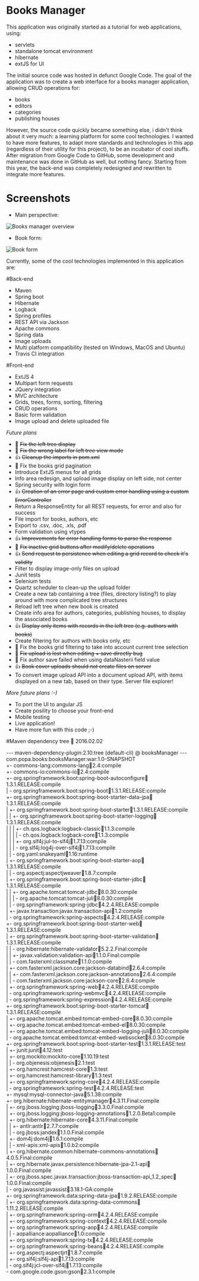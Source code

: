 # Books Manager

This application was originally started as a tutorial for web applications, using:

 * servlets
 * standalone tomcat environment
 * hibernate
 * extJS for UI

The initial source code was hosted in defunct Google Code. The goal of the application was to create a web interface 
for a books manager application, allowing CRUD operations for:

 * books
 * editors
 * categories
 * publishing houses

However, the source code quickly became something else, i didn't think about it very much: a learning platform for some
cool technologies. I wanted to have more features, to adapt more standards and technologies in this app (regardless of 
their utility for this project), to be an incubator of cool stuffs. After migration from Google Code to GitHub, some 
development and maintenance was done in GitHub as well, but nothing fancy. Starting from this year, the back-end was
completely redesigned and rewritten to integrate more features.

# Screenshots

 * Main perspective:
 
 ![Books manager overview](http://i64.tinypic.com/2lduk94.png)
 
 * Book form:
 
 ![Book form](http://i63.tinypic.com/sm5yj8.png)

Currently, some of the cool technologies implemented in this application are:

#Back-end
    
* Maven
* Spring boot
* Hibernate
* Logback
* Spring profiles
* REST API via Jackson
* Apache commons
* Spring data
* Image uploads
* Multi platform compatibility (tested on Windows, MacOS and Ubuntu)
* Travis CI integration
    
#Front-end
  
* ExtJS 4
* Multipart form requests
* JQuery integration
* MVC architecture
* Grids, trees, forms, sorting, filtering
* CRUD operations
* Basic form validation
* Image upload and delete uploaded file
    
<i>Future plans</i>
  
* :frog: ~~Fix the left tree display~~
* :frog: ~~Fix the wrong label for left tree view mode~~
* :thumbsup: ~~Cleanup the imports in pom.xml~~
* :frog: Fix the books grid pagination
* Introduce ExtJS menus for all grids
* Info area redesign, and upload image display on left side, not center
* Spring security with login form
* :thumbsup: ~~Creation of an error page and custom error handling using a custom ErrorController~~
* Return a ResponseEntity for all REST requests, for error and also for success
* File import for books, authors, etc
* Export to .csv, .doc, .xls, .pdf
* Form validation using vtypes
* :thumbsup: ~~Improvements for error handling forms to parse the response~~
* :frog: ~~Fix inactive grid buttons after modify/delete operations~~
* :thumbsup: ~~Send request to persistence when editing a grid record to check it's validity~~
* Filter to display image-only files on upload
* Junit tests
* Selenium tests
* Quartz scheduler to clean-up the upload folder
* Create a new tab containing a tree (files, directory listing?) to play around with more complicated tree structures
* Reload left tree when new book is created
* Create info area for authors, categories, publishing houses, to display the associated books
* :thumbsup: ~~Display only items with records in the left tree (e.g. authors with books)~~
* Create filtering for authors with books only, etc
* :frog: Fix the books grid filtering to take into account current tree selection
* :frog: ~~Fix upload is lost when editing + save directly bug~~
* :frog: Fix author save failed when using dataNasterii field value
* :thumbsup: ~~Book cover uploads should not create files on server~~
* To convert image upload API into a document upload API, with items displayed on a new tab, based on their type. Server file explorer!
    
<i>More future plans :-) </i>
  
* To port the UI to angular JS
* Create posility to choose your front-end
* Mobile testing
* Live application!
* Have more fun with this code ;-)

#Maven dependency tree :date: 2016.02.02
 
 --- maven-dependency-plugin:2.10:tree (default-cli) @ booksManager ---   
 com.popa.books:booksManager:war:1.0-SNAPSHOT   
 +- commons-lang:commons-lang:jar:2.4:compile   
 +- commons-io:commons-io:jar:2.4:compile   
 +- org.springframework.boot:spring-boot-autoconfigure:jar:1.3.1.RELEASE:compile   
 |  \- org.springframework.boot:spring-boot:jar:1.3.1.RELEASE:compile   
 +- org.springframework.boot:spring-boot-starter-data-jpa:jar:1.3.1.RELEASE:compile   
 |  +- org.springframework.boot:spring-boot-starter:jar:1.3.1.RELEASE:compile   
 |  |  +- org.springframework.boot:spring-boot-starter-logging:jar:1.3.1.RELEASE:compile   
 |  |  |  +- ch.qos.logback:logback-classic:jar:1.1.3:compile   
 |  |  |  |  \- ch.qos.logback:logback-core:jar:1.1.3:compile   
 |  |  |  +- org.slf4j:jul-to-slf4j:jar:1.7.13:compile   
 |  |  |  \- org.slf4j:log4j-over-slf4j:jar:1.7.13:compile   
 |  |  \- org.yaml:snakeyaml:jar:1.16:runtime   
 |  +- org.springframework.boot:spring-boot-starter-aop:jar:1.3.1.RELEASE:compile   
 |  |  \- org.aspectj:aspectjweaver:jar:1.8.7:compile   
 |  +- org.springframework.boot:spring-boot-starter-jdbc:jar:1.3.1.RELEASE:compile   
 |  |  +- org.apache.tomcat:tomcat-jdbc:jar:8.0.30:compile   
 |  |  |  \- org.apache.tomcat:tomcat-juli:jar:8.0.30:compile   
 |  |  \- org.springframework:spring-jdbc:jar:4.2.4.RELEASE:compile   
 |  +- javax.transaction:javax.transaction-api:jar:1.2:compile   
 |  \- org.springframework:spring-aspects:jar:4.2.4.RELEASE:compile   
 +- org.springframework.boot:spring-boot-starter-web:jar:1.3.1.RELEASE:compile   
 |  +- org.springframework.boot:spring-boot-starter-validation:jar:1.3.1.RELEASE:compile   
 |  |  \- org.hibernate:hibernate-validator:jar:5.2.2.Final:compile   
 |  |     +- javax.validation:validation-api:jar:1.1.0.Final:compile   
 |  |     \- com.fasterxml:classmate:jar:1.1.0:compile   
 |  +- com.fasterxml.jackson.core:jackson-databind:jar:2.6.4:compile   
 |  |  +- com.fasterxml.jackson.core:jackson-annotations:jar:2.6.4:compile   
 |  |  \- com.fasterxml.jackson.core:jackson-core:jar:2.6.4:compile   
 |  +- org.springframework:spring-web:jar:4.2.4.RELEASE:compile   
 |  \- org.springframework:spring-webmvc:jar:4.2.4.RELEASE:compile   
 |     \- org.springframework:spring-expression:jar:4.2.4.RELEASE:compile   
 +- org.springframework.boot:spring-boot-starter-tomcat:jar:1.3.1.RELEASE:compile   
 |  +- org.apache.tomcat.embed:tomcat-embed-core:jar:8.0.30:compile   
 |  +- org.apache.tomcat.embed:tomcat-embed-el:jar:8.0.30:compile   
 |  +- org.apache.tomcat.embed:tomcat-embed-logging-juli:jar:8.0.30:compile   
 |  \- org.apache.tomcat.embed:tomcat-embed-websocket:jar:8.0.30:compile   
 +- org.springframework.boot:spring-boot-starter-test:jar:1.3.1.RELEASE:test   
 |  +- junit:junit:jar:4.12:test   
 |  +- org.mockito:mockito-core:jar:1.10.19:test   
 |  |  \- org.objenesis:objenesis:jar:2.1:test   
 |  +- org.hamcrest:hamcrest-core:jar:1.3:test   
 |  +- org.hamcrest:hamcrest-library:jar:1.3:test   
 |  +- org.springframework:spring-core:jar:4.2.4.RELEASE:compile   
 |  \- org.springframework:spring-test:jar:4.2.4.RELEASE:test   
 +- mysql:mysql-connector-java:jar:5.1.38:compile   
 +- org.hibernate:hibernate-entitymanager:jar:4.3.11.Final:compile   
 |  +- org.jboss.logging:jboss-logging:jar:3.3.0.Final:compile   
 |  +- org.jboss.logging:jboss-logging-annotations:jar:1.2.0.Beta1:compile   
 |  +- org.hibernate:hibernate-core:jar:4.3.11.Final:compile   
 |  |  +- antlr:antlr:jar:2.7.7:compile   
 |  |  \- org.jboss:jandex:jar:1.1.0.Final:compile   
 |  +- dom4j:dom4j:jar:1.6.1:compile   
 |  |  \- xml-apis:xml-apis:jar:1.0.b2:compile   
 |  +- org.hibernate.common:hibernate-commons-annotations:jar:4.0.5.Final:compile   
 |  +- org.hibernate.javax.persistence:hibernate-jpa-2.1-api:jar:1.0.0.Final:compile   
 |  +- org.jboss.spec.javax.transaction:jboss-transaction-api_1.2_spec:jar:1.0.0.Final:compile   
 |  \- org.javassist:javassist:jar:3.18.1-GA:compile   
 +- org.springframework.data:spring-data-jpa:jar:1.9.2.RELEASE:compile   
 |  +- org.springframework.data:spring-data-commons:jar:1.11.2.RELEASE:compile   
 |  +- org.springframework:spring-orm:jar:4.2.4.RELEASE:compile   
 |  +- org.springframework:spring-context:jar:4.2.4.RELEASE:compile   
 |  +- org.springframework:spring-aop:jar:4.2.4.RELEASE:compile   
 |  |  \- aopalliance:aopalliance:jar:1.0:compile   
 |  +- org.springframework:spring-tx:jar:4.2.4.RELEASE:compile   
 |  +- org.springframework:spring-beans:jar:4.2.4.RELEASE:compile   
 |  +- org.aspectj:aspectjrt:jar:1.8.7:compile   
 |  +- org.slf4j:slf4j-api:jar:1.7.13:compile   
 |  \- org.slf4j:jcl-over-slf4j:jar:1.7.13:compile   
 \- com.google.code.gson:gson:jar:2.3.1:compile  